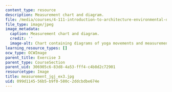 ```yaml
---
content_type: resource
description: Measurement chart and diagram.
file: /media/courses/4-111-introduction-to-architecture-environmental-design-spring-2014/099d114556b5b9f0580c2ddcbdbe674e_measurement_jgj_ex3.jpg
file_type: image/jpeg
image_metadata:
  caption: Measurement chart and diagram.
  credit: ''
  image-alt: Chart containing diagrams of yoga movements and measurements.
learning_resource_types: []
ocw_type: OCWImage
parent_title: Exercise 3
parent_type: CourseSection
parent_uid: 306905c6-83d8-4a53-fff4-c4b8d2c72901
resourcetype: Image
title: measurement_jgj_ex3.jpg
uid: 099d1145-56b5-b9f0-580c-2ddcbdbe674e
---
```

